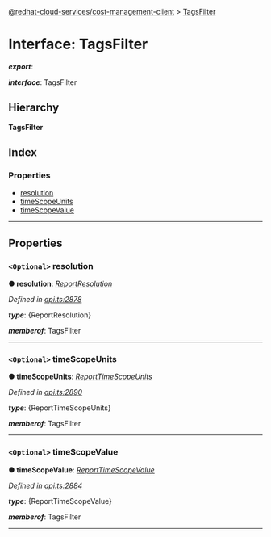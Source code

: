 [@redhat-cloud-services/cost-management-client](../README.md) > [TagsFilter](../interfaces/tagsfilter.md)

# Interface: TagsFilter

*__export__*: 

*__interface__*: TagsFilter

## Hierarchy

**TagsFilter**

## Index

### Properties

* [resolution](tagsfilter.md#resolution)
* [timeScopeUnits](tagsfilter.md#timescopeunits)
* [timeScopeValue](tagsfilter.md#timescopevalue)

---

## Properties

<a id="resolution"></a>

### `<Optional>` resolution

**● resolution**: *[ReportResolution](../enums/reportresolution.md)*

*Defined in [api.ts:2878](https://github.com/karelhala/javascript-clients/blob/master/packages/cost-management/api.ts#L2878)*

*__type__*: {ReportResolution}

*__memberof__*: TagsFilter

___
<a id="timescopeunits"></a>

### `<Optional>` timeScopeUnits

**● timeScopeUnits**: *[ReportTimeScopeUnits](../enums/reporttimescopeunits.md)*

*Defined in [api.ts:2890](https://github.com/karelhala/javascript-clients/blob/master/packages/cost-management/api.ts#L2890)*

*__type__*: {ReportTimeScopeUnits}

*__memberof__*: TagsFilter

___
<a id="timescopevalue"></a>

### `<Optional>` timeScopeValue

**● timeScopeValue**: *[ReportTimeScopeValue](../enums/reporttimescopevalue.md)*

*Defined in [api.ts:2884](https://github.com/karelhala/javascript-clients/blob/master/packages/cost-management/api.ts#L2884)*

*__type__*: {ReportTimeScopeValue}

*__memberof__*: TagsFilter

___

